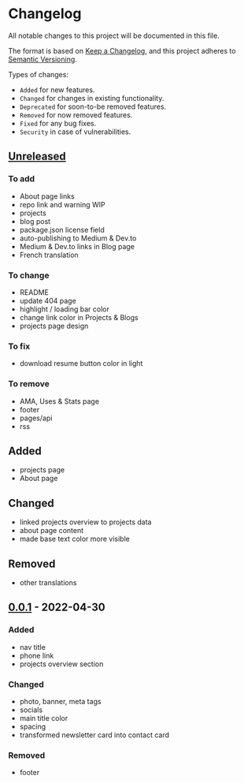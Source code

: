 # Changelog

All notable changes to this project will be documented in this file.

The format is based on [Keep a Changelog](https://keepachangelog.com/en/1.0.0/),
and this project adheres to [Semantic Versioning](https://semver.org/spec/v2.0.0.html).

Types of changes:
- `Added` for new features.
- `Changed` for changes in existing functionality.
- `Deprecated` for soon-to-be removed features.
- `Removed` for now removed features.
- `Fixed` for any bug fixes.
- `Security` in case of vulnerabilities.

## [Unreleased](https://github.com/ben-clem/portfolio-blog/compare/v0.0.1...HEAD)

### To add

- About page links
- repo link and warning WIP
- projects
- blog post
- package.json license field
- auto-publishing to Medium & Dev.to
- Medium & Dev.to links in Blog page
- French translation

### To change

- README
- update 404 page
- highlight / loading bar color
- change link color in Projects & Blogs
- projects page design

### To fix

- download resume button color in light

### To remove

- AMA, Uses & Stats page
- footer
- pages/api
- rss

## Added

- projects page
- About page

## Changed

- linked projects overview to projects data
- about page content
- made base text color more visible

## Removed

- other translations

## [0.0.1](https://github.com/ben-clem/portfolio-blog/releases/tag/v0.0.1) - 2022-04-30

### Added

- nav title
- phone link
- projects overview section

### Changed

- photo, banner, meta tags
- socials
- main title color
- spacing
- transformed newsletter card into contact card

### Removed

- footer